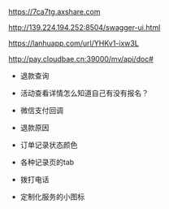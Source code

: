 https://7ca7tg.axshare.com

http://139.224.194.252:8504/swagger-ui.html

https://lanhuapp.com/url/YHKv1-ixw3L

http://pay.cloudbae.cn:39000/mv/api/doc#


- 退款查询

- 活动查看详情怎么知道自己有没有报名？

- 微信支付回调

- 退款原因

- 订单记录状态颜色

- 各种记录页的tab

- 拨打电话

- 定制化服务的小图标
